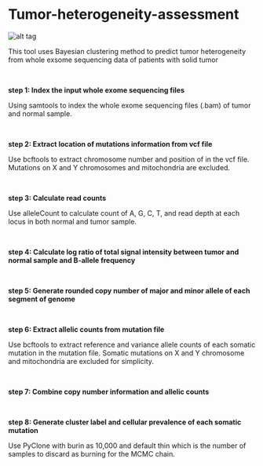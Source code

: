 # Tumor-heterogeneity-assessment

![alt tag](https://github.com/xinlingl/Tumor-heterogeneity-assessment/blob/main/workflow.jpg)

This tool uses Bayesian clustering method to predict tumor heterogeneity from whole exsome sequencing data of patients with solid tumor 

<br />

**step 1: Index the input whole exome sequencing files**

Using samtools to index the whole exome sequencing files (.bam) of tumor and normal sample.

<br />

**step 2: Extract location of mutations information from vcf file**

Use bcftools to extract chromosome number and position of in the vcf file. Mutations on X and Y chromosomes and mitochondria are excluded.

<br />

**step 3: Calculate read counts**

Use alleleCount to calculate count of A, G, C, T, and read depth at each locus in both normal and tumor sample.

<br />

**step 4: Calculate log ratio of total signal intensity between tumor and normal sample and B-allele frequency**

<br />

**step 5: Generate rounded copy number of major and minor allele of each segment of genome**

<br />

**step 6: Extract allelic counts from mutation file**

Use bcftools to extract reference and variance allele counts of each somatic mutation in the mutation file. Somatic mutations on X and Y chromosome and mitochondria are excluded for simplicity.

<br />

**step 7: Combine copy number information and allelic counts**

<br />

**step 8: Generate cluster label and cellular prevalence of each somatic mutation**

Use PyClone with burin as 10,000 and default thin which is the number of samples to discard as burning for the MCMC chain. 
